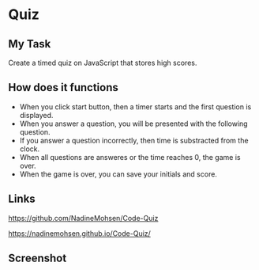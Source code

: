 # Quiz

## My Task
Create a timed quiz on JavaScript that stores high scores.

## How does it functions
- When you click start button, then a timer starts and the first question is displayed.
- When you answer a question, you will be presented with the following question.
- If you answer a question incorrectly, then time is substracted from the clock.
- When all questions are answeres or the time reaches 0, the game is over.
- When the game is over, you can save your initials and score.

## Links
https://github.com/NadineMohsen/Code-Quiz

https://nadinemohsen.github.io/Code-Quiz/

## Screenshot 